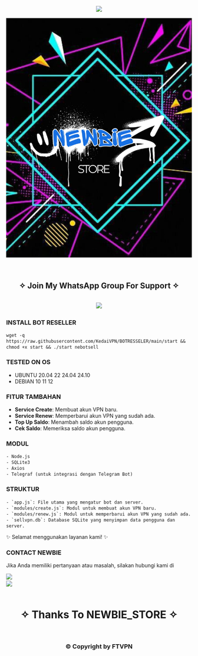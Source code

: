 <p align="center">
  <img src="https://readme-typing-svg.demolab.com?font=Capriola&size=40&duration=4000&pause=450&color=F70069&background=FFFFAA00&center=true&random=false&width=600&height=100&lines=NEBOT RESELLER !;Explore the world of features!" /></p>

![IMAGE](https://raw.githubusercontent.com/diah082/Nebotsell/main/Ne.jpg)

<br>
<h2 align="center"> ✧ Join My WhatsApp Group For Support ✧ </h2>

<h2 align="center">
  <a href="https://gcwa.nevpn.site">
    <img src="https://img.shields.io/badge/Join Group-25D366?style=for-the-badge&logo=whatsapp&logoColor=white" />
  </a>
</h>
<br>

### INSTALL BOT RESELLER 
<pre><code>wget -q https://raw.githubusercontent.com/KedaiVPN/BOTRESSELER/main/start && chmod +x start && ./start nebotsell
</code></pre>

### TESTED ON OS 
- UBUNTU 20.04 22 24.04 24.10
- DEBIAN 10 11 12

### FITUR TAMBAHAN
- **Service Create**: Membuat akun VPN baru.
- **Service Renew**: Memperbarui akun VPN yang sudah ada.
- **Top Up Saldo**: Menambah saldo akun pengguna.
- **Cek Saldo**: Memeriksa saldo akun pengguna.

### MODUL
```
- Node.js
- SQLite3
- Axios
- Telegraf (untuk integrasi dengan Telegram Bot)
```

### STRUKTUR
```
- `app.js`: File utama yang mengatur bot dan server.
- `modules/create.js`: Modul untuk membuat akun VPN baru.
- `modules/renew.js`: Modul untuk memperbarui akun VPN yang sudah ada.
- `sellvpn.db`: Database SQLite yang menyimpan data pengguna dan server.
```
✨ Selamat menggunakan layanan kami! ✨

### CONTACT NEWBIE <br>

Jika Anda memiliki pertanyaan atau masalah, silakan hubungi kami di

<a href="https://t.me/newbie_store24" target=”_blank”><img src="https://img.shields.io/static/v1?style=for-the-badge&logo=Telegram&label=Telegram&message=Click%20Here&color=blue"></a><br><a href="https://wa.me/6282326322300" target=”_blank”><img src="https://img.shields.io/static/v1?style=for-the-badge&logo=Whatsapp&label=Whatsapp&message=Click%20Here&color=green"></a><br>
<br>
<h1 align="center"> ✧ Thanks To NEWBIE_STORE ✧ </h1>
<br>
<h3 align="center"> © Copyright by FTVPN </h3>